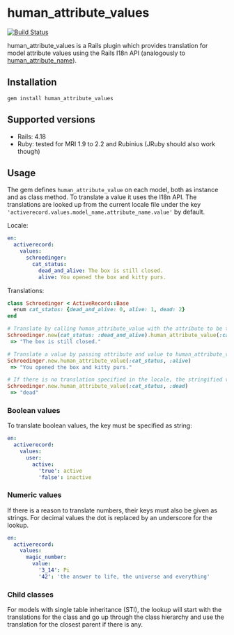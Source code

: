 # human_attribute_values
[![Build Status](https://travis-ci.org/RST-J/human_attribute_values.svg?branch=master)](https://travis-ci.org/RST-J/human_attribute_values)

human_attribute_values is a Rails plugin which provides translation for model attribute values using the Rails I18n API (analogously to [human_attribute_name](http://apidock.com/rails/v4.1.8/ActiveModel/Translation/human_attribute_name)).

## Installation
```
gem install human_attribute_values
```

## Supported versions
  * Rails: 4.18
  * Ruby: tested for MRI 1.9 to 2.2 and Rubinius (JRuby should also work though)

## Usage
The gem defines ``human_attribute_value`` on each model, both as instance and as class method.
To translate a value it uses the I18n API. The translations are looked up from the current locale file under the key ``'activerecord.values.model_name.attribute_name.value'`` by default.

Locale:
```yml
en:
  activerecord:
    values:
      schroedinger:
        cat_status:
          dead_and_alive: The box is still closed.
          alive: You opened the box and kitty purs.
```

Translations:
```ruby
class Schroedinger < ActiveRecord::Base
  enum cat_status: {dead_and_alive: 0, alive: 1, dead: 2}
end

# Translate by calling human_attribute_value with the attribute to be translated on instances
Schroedinger.new(cat_status: :dead_and_alive).human_attribute_value(:cat_status)
 => "The box is still closed."

# Translate a value by passing attribute and value to human_attribute_value on the model class
Schroedinger.new.human_attribute_value(:cat_status, :alive)
 => "You opened the box and kitty purs."

# If there is no translation specified in the locale, the stringified value is returned
Schroedinger.new.human_attribute_value(:cat_status, :dead)
 => "dead"

```

### Boolean values
To translate boolean values, the key must be specified as string:
```yml
en:
  activerecord:
    values:
      user:
        active:
          'true': active
          'false': inactive
```

### Numeric values
If there is a reason to translate numbers, their keys must also be given as strings. For decimal values the dot is replaced by an underscore for the lookup.
```yml
en:
  activerecord:
    values:
      magic_number:
        value:
          '3_14': Pi
          '42': 'the answer to life, the universe and everything'
```

### Child classes
For models with single table inheritance (STI), the lookup will start with the translations for the class and go up through the class hierarchy and use the translation for the closest parent if there is any.
